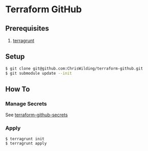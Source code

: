 # Terraform GitHub

## Prerequisites

1. [terragrunt](https://terragrunt.gruntwork.io/docs/getting-started/install/)

## Setup

```sh
$ git clone git@github.com:ChrisWilding/terraform-github.git
$ git submodule update --init
```

## How To

### Manage Secrets

See [terraform-github-secrets](https://github.com/ChrisWilding/terraform-github-secrets)

### Apply

```sh
$ terragrunt init
$ terragrunt apply
```
